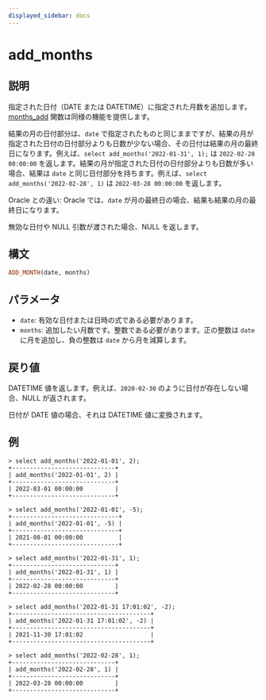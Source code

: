 ```yaml
---
displayed_sidebar: docs
---
```


# add_months

## 説明

指定された日付（DATE または DATETIME）に指定された月数を追加します。[months_add](./months_add.md) 関数は同様の機能を提供します。

結果の月の日付部分は、`date` で指定されたものと同じままですが、結果の月が指定された日付の日付部分よりも日数が少ない場合、その日付は結果の月の最終日になります。例えば、`select add_months('2022-01-31', 1);` は `2022-02-28 00:00:00` を返します。結果の月が指定された日付の日付部分よりも日数が多い場合、結果は `date` と同じ日付部分を持ちます。例えば、`select add_months('2022-02-28', 1)` は `2022-03-28 00:00:00` を返します。

Oracle との違い: Oracle では、`date` が月の最終日の場合、結果も結果の月の最終日になります。

無効な日付や NULL 引数が渡された場合、NULL を返します。

## 構文

```Haskell
ADD_MONTH(date, months)
```

## パラメータ

- `date`: 有効な日付または日時の式である必要があります。
- `months`: 追加したい月数です。整数である必要があります。正の整数は `date` に月を追加し、負の整数は `date` から月を減算します。

## 戻り値

DATETIME 値を返します。例えば、`2020-02-30` のように日付が存在しない場合、NULL が返されます。

日付が DATE 値の場合、それは DATETIME 値に変換されます。

## 例

```Plain Text
> select add_months('2022-01-01', 2);
+-----------------------------+
| add_months('2022-01-01', 2) |
+-----------------------------+
| 2022-03-01 00:00:00         |
+-----------------------------+

> select add_months('2022-01-01', -5);
+------------------------------+
| add_months('2022-01-01', -5) |
+------------------------------+
| 2021-08-01 00:00:00          |
+------------------------------+

> select add_months('2022-01-31', 1);
+-----------------------------+
| add_months('2022-01-31', 1) |
+-----------------------------+
| 2022-02-28 00:00:00         |
+-----------------------------+

> select add_months('2022-01-31 17:01:02', -2);
+---------------------------------------+
| add_months('2022-01-31 17:01:02', -2) |
+---------------------------------------+
| 2021-11-30 17:01:02                   |
+---------------------------------------+

> select add_months('2022-02-28', 1);
+-----------------------------+
| add_months('2022-02-28', 1) |
+-----------------------------+
| 2022-03-28 00:00:00         |
+-----------------------------+
```